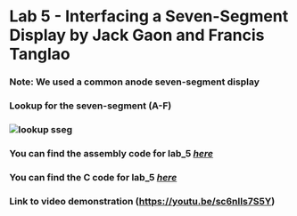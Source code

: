 # Lab 5 - Interfacing a Seven-Segment Display by Jack Gaon and Francis Tanglao
### Note: We used a common anode seven-segment display
### Lookup for the seven-segment (A-F)
### ![lookup sseg](https://github.com/Summer-2024-Classes/lab-5-thedawgspt2/blob/main/lookup%20sseg.png)
### You can find the assembly code for lab_5 [*here*](https://github.com/Summer-2024-Classes/lab-5-thedawgspt2/blob/main/dip_sseg_assembly.s)
### You can find the C code for lab_5 [*here*](https://github.com/Summer-2024-Classes/lab-5-thedawgspt2/blob/main/dip_sseg_c.c)
### Link to video demonstration (https://youtu.be/sc6nlIs7S5Y)
